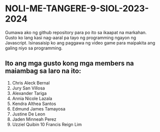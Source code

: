 # NOLI-ME-TANGERE-9-SIOL-2023-2024
Gumawa ako ng github repository para po ito sa ikaapat na markahan. Gusto ko lang kasi nag-aaral pa tayo ng programming ngayon ng Javascript. Isinasaisip ko ang paggawa ng video game para maipakita ang galing niyo sa programming.

## Ito ang mga gusto kong mga members na maiambag sa laro na ito:
1. Chris Aleck Bernal
2. Jury San Villosa 
3. Alexander Tariga 
4. Annia Nicole Lazala 
5. Kendra Althea Santos 
6. Edmund James Tamayosa 
7. Justine De Leon 
8. Jaden Minneah Perez 
9. Uzziel Quibin 
10 Francis Reign Lim 
